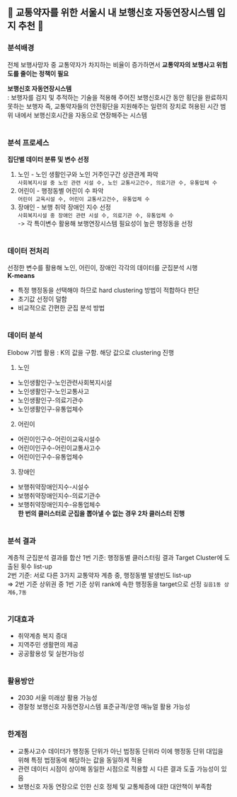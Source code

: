 ## 🚦 교통약자를 위한 서울시 내 보행신호 자동연장시스템 입지 추천 🚦

### 분석배경
전체 보행사망자 중 교통약자가 차지하는 비율이 증가하면서 **교통약자의 보행사고 위험도를 줄이는 정책이 필요** <br>

**보행신호 자동연장시스템** <br>
: 보행자를 검지 및 추적하는 기술을 적용해 주어진 보행신호시간 동안 횡단을 완료하지 못하는 보행자 즉, 교통약자들의 안전횡단을 지원해주는 일련의 장치로 허용된 시간 범위 내에서 보행신호시간을 자동으로 연장해주는 시스템 <br> <br>

### 분석 프로세스
**집단별 데이터 분류 및 변수 선정** <br>
1) 노인 - 노인 생활인구와 노인 거주인구간 상관관계 파악 <br>
`사회복지시설 중 노인 관련 시설 수, 노인 교통사고건수, 의료기관 수, 유통업체 수`
2) 어린이 - 행정동별 어린이 수 파악 <br>
`어린이 교육시설 수, 어린이 교통사고건수, 유통업체 수`
4) 장애인 - 보행 취약 장애인 지수 선정 <br>
`사회복지시설 중 장애인 관련 시설 수, 의료기관 수, 유통업체 수` <br>
-> 각 특이변수 활용해 보행연장시스템 필요성이 높은 행정동을 선정
<br> <br>

### 데이터 전처리
선정한 변수를 활용해 노인, 어린이, 장애인 각각의 데이터를 군집분석 시행 <br>
**K-means**
- 특정 행정동을 선택해야 하므로 hard clustering 방법이 적합하다 판단
- 초기값 선정이 덜함
- 비교적으로 간편한 군집 분석 방법 <br><br>

### 데이터 분석
Elobow 기법 활용 : K의 값을 구함. 해당 값으로 clustering 진행
1) 노인
  - 노인생활인구-노인관련사회복지시설
  - 노인생활인구-노인교통사고
  - 노인생활인구-의료기관수
  - 노인생활인구-유통업체수
2) 어린이
  - 어린이인구수-어린이교육시설수
  - 어린이인구수-어린이교통사고수
  - 어린이인구수-유통업체수
3) 장애인
  - 보행취약장애인지수-시설수
  - 보행취약장애인지수-의료기관수
  - 보행취약장애인지수-유통업체수 <br>
**한 번의 클러스터로 군집을 뽑아낼 수 없는 경우 2차 클러스터 진행** <br><br>

### 분석 결과
계층적 군집분석 결과를 합산
1번 기준: 행정동별 클러스터링 결과 Target Cluster에 도출된 횟수 list-up <br>
2번 기준: 서로 다른 3가지 교통약자 계층 중, 행정동별 발생빈도 list-up <br>
=> 2번 기준 상위권 중 1번 기준 상위 rank에 속한 행정동을 target으로 선정 `길음1동 상계6,7동` <br><br>

### 기대효과
- 취약계층 복지 증대
- 지역주민 생활편의 제공
- 공공활용성 및 실현가능성 <br><br>

### 활용방안
- 2030 서울 미래상 활용 가능성
- 경찰청 보행신호 자동연장시스템 표준규격/운영 매뉴얼 활용 가능성 <br><br>

### 한계점
- 교통사고수 데이터가 행정동 단위가 아닌 법정동 단위라 이에 행정동 단위 대입을 위해 특정 법정동에 해당하는 값을 동일하게 적용
- 관련 데이터 시점이 상이해 동일한 시점으로 적용할 시 다른 결과 도출 가능성이 있음
- 보행신호 자동 연장으로 인한 신호 정체 및 교통체증에 대한 대안책이 부족함

